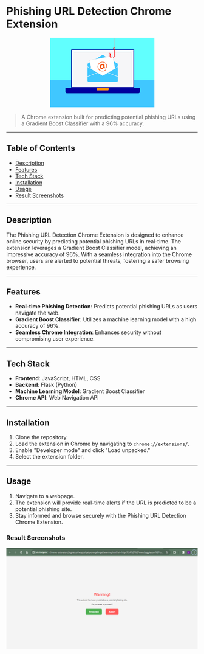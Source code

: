 # Phishing URL Detection Chrome Extension

<p align="center">
  <img src="icon.png" alt="Project Image">
</p>

> A Chrome extension built for predicting potential phishing URLs using a Gradient Boost Classifier with a 96% accuracy.

---

## Table of Contents

- [Description](#description)
- [Features](#features)
- [Tech Stack](#tech-stack)
- [Installation](#installation)
- [Usage](#usage)
- [Result Screenshots](#result-screenshots)

---

## Description

The Phishing URL Detection Chrome Extension is designed to enhance online security by predicting potential phishing URLs in real-time. The extension leverages a Gradient Boost Classifier model, achieving an impressive accuracy of 96%. With a seamless integration into the Chrome browser, users are alerted to potential threats, fostering a safer browsing experience.

---

## Features

- **Real-time Phishing Detection**: Predicts potential phishing URLs as users navigate the web.
- **Gradient Boost Classifier**: Utilizes a machine learning model with a high accuracy of 96%.
- **Seamless Chrome Integration**: Enhances security without compromising user experience.

---

## Tech Stack

- **Frontend**: JavaScript, HTML, CSS
- **Backend**: Flask (Python)
- **Machine Learning Model**: Gradient Boost Classifier
- **Chrome API**: Web Navigation API

---

## Installation

1. Clone the repository.
2. Load the extension in Chrome by navigating to `chrome://extensions/`.
3. Enable "Developer mode" and click "Load unpacked."
4. Select the extension folder.

---

## Usage

1. Navigate to a webpage.
2. The extension will provide real-time alerts if the URL is predicted to be a potential phishing site.
3. Stay informed and browse securely with the Phishing URL Detection Chrome Extension.

### Result Screenshots

![Result](image.png)


